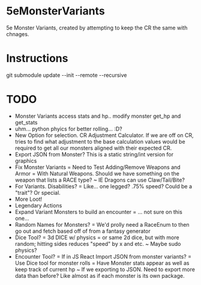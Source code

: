 # 5eMonsterVariants
5e Monster Variants, created by attempting to keep the CR the same with chnages.

# Instructions
git submodule update --init --remote --recursive

# TODO
- Monster Variants access stats and hp.. modify monster get_hp and get_stats
- uhm... python phyics for better rolling... :D?
- New Option for selection.  CR Adjustment Calculator.  If we are off on CR, tries to find
    what adjustment to the base calculation values would be required to get all our monsters
    aligned with their expected CR.
- Export JSON from Monster?  This is a static string/int version for graphics
- Fix Monster Variants
    = Need to Test Adding/Remove Weapons and Armor
    = With Natural Weapons.  Should we have something on the weapon that lists a RACE type?
        ~ IE Dragons can use Claw/Tail/Bite?	
- For Variants.  Disabilities?
    = Like... one legged?  .75% speed?  Could be a "trait"?  Or special.
- More Loot!
- Legendary Actions
- Expand Variant Monsters to build an encounter
    = ... not sure on this one...
- Random Names for Monsters?
    = We'd prolly need a RaceEnum to then go out and fetch based off of from a fantasy generator
- Dice Tool?
    = 3d DICE w/ physics
    = or same 2d dice, but with more random; hitting sides reduces "speed" by x and etc.
        ~ Maybe sudo physics?
- Encounter Tool?
    = If in JS React Import JSON from monster variants?
    = Use Dice tool for monster rolls
    = Have Monster stats appear as well as keep track of current hp
        ~ If we exporting to JSON.  Need to export more data than before?  Like almost as if each
        monster is its own package.
